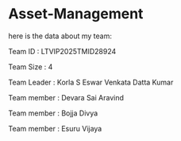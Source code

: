 # Asset-Management

here is the data about my team:

Team ID : LTVIP2025TMID28924

Team Size : 4

Team Leader : Korla S Eswar Venkata Datta Kumar

Team member : Devara Sai Aravind

Team member : Bojja Divya

Team member : Esuru Vijaya
